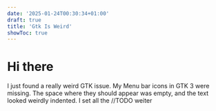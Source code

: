 ```yaml
---
date: '2025-01-24T00:30:34+01:00'
draft: true
title: 'Gtk Is Weird'
showToc: true
---
```


# Hi there

I just found a really weird GTK issue. 
My Menu bar icons in GTK 3 were missing. The space where they should appear was
empty, and the text looked weirdly indented. I set all the 
//TODO weiter


